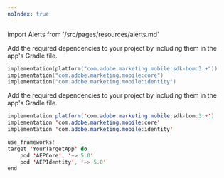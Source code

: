 ```yaml
---
noIndex: true
---
```


import Alerts from '/src/pages/resources/alerts.md'

<Variant platform="android-kotlin" task="add" repeat="3"/>

Add the required dependencies to your project by including them in the app's Gradle file.

```kotlin
implementation(platform("com.adobe.marketing.mobile:sdk-bom:3.+"))
implementation("com.adobe.marketing.mobile:core")
implementation("com.adobe.marketing.mobile:identity")
```

<Alerts query="platform=android-gradle&componentClass=InlineNestedAlert"/>

<Variant platform="android-groovy" task="add" repeat="3"/>

Add the required dependencies to your project by including them in the app's Gradle file.

```java
implementation platform('com.adobe.marketing.mobile:sdk-bom:3.+')
implementation 'com.adobe.marketing.mobile:core'
implementation 'com.adobe.marketing.mobile:identity'
```

<Alerts query="platform=android-gradle&componentClass=InlineNestedAlert"/>

<Variant platform="ios-pods" task="add" repeat="2"/>

```swift
use_frameworks!
target 'YourTargetApp' do
    pod 'AEPCore', '~> 5.0'
    pod 'AEPIdentity', '~> 5.0'
end
```
